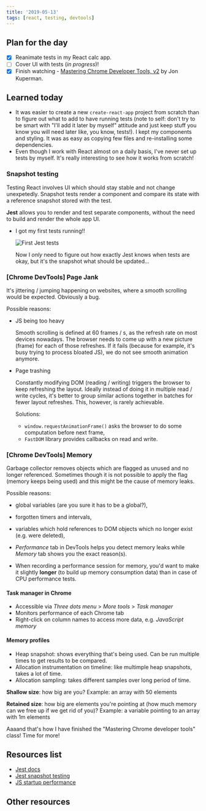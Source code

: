 ```yaml
---
title: '2019-05-13'
tags: [react, testing, devtools]
---
```


## Plan for the day

- [x] Reanimate tests in my React calc app.
- [ ] Cover UI with tests (_in progress_)!
- [x] Finish watching - [Mastering Chrome Developer Tools, v2](https://frontendmasters.com/courses/chrome-dev-tools-v2/) by Jon Kuperman.

## Learned today

- It was easier to create a new `create-react-app` project from scratch than to figure out what to add to have running tests (note to self: don't try to be smart with "I'll add it later by myself" attitude and just keep stuff you know you will need later like, you know, tests!). I kept my components and styling. It was as easy as copying few files and re-installing some dependencies.
- Even though I work with React almost on a daily basis, I've never set up tests by myself. It's really interesting to see how it works from scratch!

### Snapshot testing

Testing React involves UI which should stay stable and not change unexpetedly. Snapshot tests render a component and compare its state with a reference snapshot stored with the test.

**Jest** allows you to render and test separate components, without the need to build and render the whole app UI.

- I got my first tests running!!

  ![First Jest tests](../../assets/img/blog/first-jest-tests.png)

  Now I _only_ need to figure out how exactly Jest knows when tests are okay, but it's the snapshot what should be updated...

### [Chrome DevTools] Page Jank

It's jittering / jumping happening on websites, where a smooth scrolling would be expected. Obviously a bug.

Possible reasons:

- JS being too heavy

  Smooth scrolling is defined at 60 frames / s, as the refresh rate on most devices nowadays. The browser needs to come up with a new picture (frame) for each of those refreshes. If it fails (because for example, it's busy trying to process bloated JS), we do not see smooth animation anymore.

- Page trashing

  Constantly modifying DOM (reading / writing) triggers the browser to keep refreshing the layout. Ideally instead of doing it in multiple read / write cycles, it's better to group similar actions together in batches for fewer layout refreshes. This, however, is rarely achievable.

  Solutions:

  - `window.requestAnimationFrame()` asks the browser to do some computation before next frame,
  - `FastDOM` library provides callbacks on read and write.

### [Chrome DevTools] Memory

Garbage collector removes objects which are flagged as unused and no longer referenced. Sometimes though it is not possible to apply the flag (memory keeps being used) and this might be the cause of memory leaks.

Possible reasons:

- global variables (are you sure it has to be a global?),
- forgotten timers and intervals,
- variables which hold references to DOM objects which no longer exist (e.g. were deleted),

- _Performance_ tab in DevTools helps you detect memory leaks while _Memory_ tab shows you the exact reason(s).
- When recording a performance session for memory, you'd want to make it slightly **longer** (to build up memory consumption data) than in case of CPU performance tests.

#### Task manager in Chrome

- Accessible via _Three dots menu_ > _More tools_ > _Task manager_
- Monitors performance of each Chrome tab
- Right-click on column names to access more data, e.g. _JavaScript memory_

#### Memory profiles

- Heap snapshot: shows everything that's being used. Can be run multiple times to get results to be compared.
- Allocation instrumentation on timeline: like multimple heap snapshots, takes a lot of time.
- Allocation sampling: takes different samples over long period of time.

**Shallow size**: how big are you?
Example: an array with 50 elements

**Retained size**: how big are elements you're pointing at (how much memory can we free up if we get rid of you)?
Example: a variable pointing to an array with 1m elements

Aaaand that's how I have finished the "Mastering Chrome developer tools" class! Time for more!

## Resources list

- [Jest docs](https://jestjs.io/docs/en/tutorial-react)
- [Jest snapshot testing](https://jestjs.io/docs/en/snapshot-testing)
- [JS startup performance](https://medium.com/reloading/javascript-start-up-performance-69200f43b201)

## Other resources
